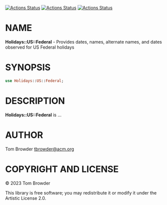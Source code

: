 [![Actions Status](https://github.com/tbrowder/Holidays-US-Federal/actions/workflows/linux.yml/badge.svg)](https://github.com/tbrowder/Holidays-US-Federal/actions) [![Actions Status](https://github.com/tbrowder/Holidays-US-Federal/actions/workflows/macos.yml/badge.svg)](https://github.com/tbrowder/Holidays-US-Federal/actions) [![Actions Status](https://github.com/tbrowder/Holidays-US-Federal/actions/workflows/windows.yml/badge.svg)](https://github.com/tbrowder/Holidays-US-Federal/actions)

NAME
====

**Holidays::US::Federal** - Provides dates, names, alternate names, and dates observed for US Federal holidays

SYNOPSIS
========

```raku
use Holidays::US::Federal;
```

DESCRIPTION
===========

**Holidays::US::Federal** is ...

AUTHOR
======

Tom Browder <tbrowder@acm.org>

COPYRIGHT AND LICENSE
=====================

© 2023 Tom Browder

This library is free software; you may redistribute it or modify it under the Artistic License 2.0.

